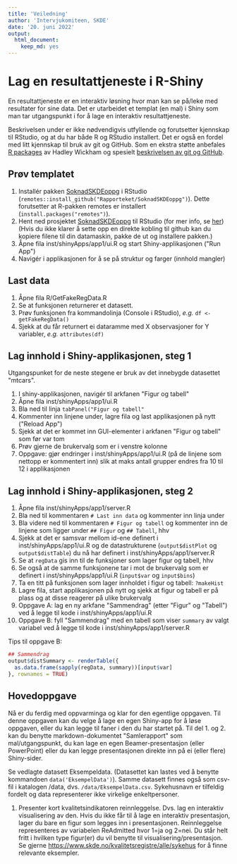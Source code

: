 ```yaml
---
title: 'Veiledning'
author: 'Intervjukomiteen, SKDE'
date: '20. juni 2022'
output: 
  html_document: 
    keep_md: yes
---
```





# Lag en resultattjeneste i R-Shiny
En resultattjeneste er en interaktiv løsning hvor man kan se på/leke med resultater for sine data. Det er utarbeidet et templat (en mal) i Shiny som man tar utgangspunkt i for å lage en interaktiv resultattjeneste.

Beskrivelsen under er ikke nødvendigvis utfyllende og forutsetter kjennskap til RStudio, og at du har både R og RStudio installert. Det er også en fordel med litt kjennskap til bruk av git og GitHub. Som en ekstra støtte anbefales [R packages](http://r-pkgs.had.co.nz/) av Hadley Wickham og spesielt [beskrivelsen av git og GitHub](http://r-pkgs.had.co.nz/git.html#git-rstudio).


## Prøv templatet
1. Installér pakken [SoknadSKDEoppg](https://github.com/Rapporteket/SoknadSKDEoppg) i RStudio (`remotes::install_github("Rapporteket/SoknadSKDEoppg")`). Dette forutsetter at R-pakken remotes er installert (`install.packages("remotes")`).
1. Hent ned prosjektet [SoknadSKDEoppg](https://github.com/Rapporteket/SoknadSKDEoppg) til RStudio (for mer info, se [her](https://support.rstudio.com/hc/en-us/articles/200526207-Using-Projects))
(Hvis du ikke klarer å sette opp en direkte kobling til github kan du  kopiere filene til din datamaskin, pakke de ut og installere pakken.)
1. Åpne fila inst/shinyApps/app1/ui.R og start Shiny-applikasjonen ("Run App")
1. Navigér i applikasjonen for å se på struktur og farger (innhold mangler)

## Last data
1. Åpne fila R/GetFakeRegData.R
1. Se at funksjonen returnerer et datasett.
1. Prøv funksjonen fra kommandolinja (Console i RStudio), _e.g._ `df <- getFakeRegData()`
1. Sjekk at du får returnert ei dataramme med X observasjoner for Y variabler, _e.g._ `attributes(df)`

## Lag innhold i Shiny-applikasjonen, steg 1
Utgangspunket for de neste stegene er bruk av det innebygde datasettet "mtcars".

1. I shiny-applikasjonen, navigér til arkfanen "Figur og tabell"
1. Åpne fila inst/shinyApps/app1/ui.R
1. Bla ned til linja `tabPanel("Figur og tabell"`
1. Kommenter inn linjene under, lagre fila og last applikasjonen på nytt ("Reload App")
1. Sjekk at det er kommet inn GUI-elementer i arkfanen "Figur og tabell" som før var tom
1. Prøv gjerne de brukervalg som er i venstre kolonne
1. Oppgave: gjør endringer i inst/shinyApps/app1/ui.R (på de linjene som nettopp er kommentert inn) slik at maks antall grupper endres fra 10 til 12 i applikasjonen 

## Lag innhold i Shiny-applikasjonen, steg 2
1. Åpne fila inst/shinyApps/app1/server.R
1. Bla ned til kommentaren `# Last inn data` og kommenter inn linja under 
1. Bla videre ned til kommentaren `# Figur og tabell` og kommenter inn de linjene som ligger under `## Figur` og `## Tabell`, hhv
1. Sjekk at det er samsvar mellom id-ene definert i inst/shinyApps/app1/ui.R og de datastrukturene (`output$distPlot` og `output$distTable`) du nå har definert i inst/shinyApps/app1/server.R
1. Se at `regData` gis inn til de funksjoner som lager figur og tabell, hhv
1. Se også at de samme funksjonene tar i mot de brukervalg som er definert i inst/shinyApps/app1/ui.R (`input$var` og `input$bins`)
1. Ta en titt på funksjonen som lager innholdet i figur og tabell: `?makeHist`
1. Lagre fila, start applikasjonen på nytt og sjekk at figur og tabell er på plass og at disse reagerer på ulike brukervalg
1. Oppgave A: lag en ny arkfane "Sammendrag" (etter "Figur" og "Tabell") ved å legge til kode i inst/shinyApps/app1/ui.R
1. Oppgave B: fyll "Sammendrag" med en tabell som viser `summary` av valgt variabel ved å legge til kode i inst/shinyApps/app1/server.R

Tips til oppgave B:

```r
## Sammendrag
output$distSummary <- renderTable({
  as.data.frame(sapply(regData, summary))[input$var]
}, rownames = TRUE)
```

## Hovedoppgave

Nå er du ferdig med oppvarminga og klar for den egentlige oppgaven. Til denne oppgaven kan du velge å lage en egen Shiny-app for å løse oppgaven, eller du kan legge til faner i den du har startet på. Til del 1. og 2. kan du benytte markdown-dokumentet "Samlerapport" som mal/utgangspunkt, du kan lage en egen Beamer-presentasjon (eller PowerPoint) eller du kan legge presentasjonen direkte inn på ei (eller flere) Shiny-sider.

Se vedlagte datasett Eksempeldata. (Datasettet kan lastes ved å benytte kommandoen  `data('EksempelData')`). Samme datasett finnes også som csv-fil i katalogen /data, dvs. `/data/EksempelData.csv`.
Sykehusnavn er tilfeldig fordelt og data representerer ikke virkelige enkeltpersoner.


1. Presenter kort kvalitetsindikatoren reinnleggelse.  Dvs. lag en interaktiv visualisering av den. Hvis du ikke får til å lage en interaktiv presentasjon, lager du bare en figur som legges inn i presentasjonen.
Reinnleggelse representeres av variabelen ReAdmitted hvor 1=ja og 2=nei. Du står helt fritt i hvilken type figur(er) du vil benytte til visualisering/presentasjon. Se gjerne https://www.skde.no/kvalitetsregistre/alle/sykehus for å finne relevante eksempler.


